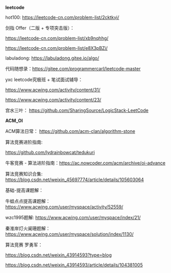 **leetcode**

hot100:  https://leetcode-cn.com/problem-list/2cktkvj/

剑指 Offer（二版 + 专项突击版）： 

https://leetcode-cn.com/problem-list/xb9nqhhg/

https://leetcode-cn.com/problem-list/e8X3pBZi/

labuladong:  https://labuladong.gitee.io/algo/

代码随想录：https://gitee.com/programmercarl/leetcode-master

yxc leetcode究极班 + 笔试面试辅导： 

https://www.acwing.com/activity/content/31/

https://www.acwing.com/activity/content/23/

宫水三叶： https://github.com/SharingSource/LogicStack-LeetCode

**ACM_OI**

ACM算法日常： https://github.com/acm-clan/algorithm-stone

算法竞赛进阶指南: 

https://github.com/lydrainbowcat/tedukuri

牛客竞赛 - 算法进阶指南：https://ac.nowcoder.com/acm/archive/oi-advance

算法竞赛知识合集: https://blog.csdn.net/weixin_45697774/article/details/105603064

基础-提高课题解：

牛蛙点点提高课题解：https://www.acwing.com/user/myspace/activity/52559/

wzc1995题解: https://www.acwing.com/user/myspace/index/21/

秦淮岸灯火阑珊题解：https://www.acwing.com/user/myspace/solution/index/1130/

算法竞赛 罗勇军：

https://blog.csdn.net/weixin_43914593?type=blog

https://blog.csdn.net/weixin_43914593/article/details/104381005

